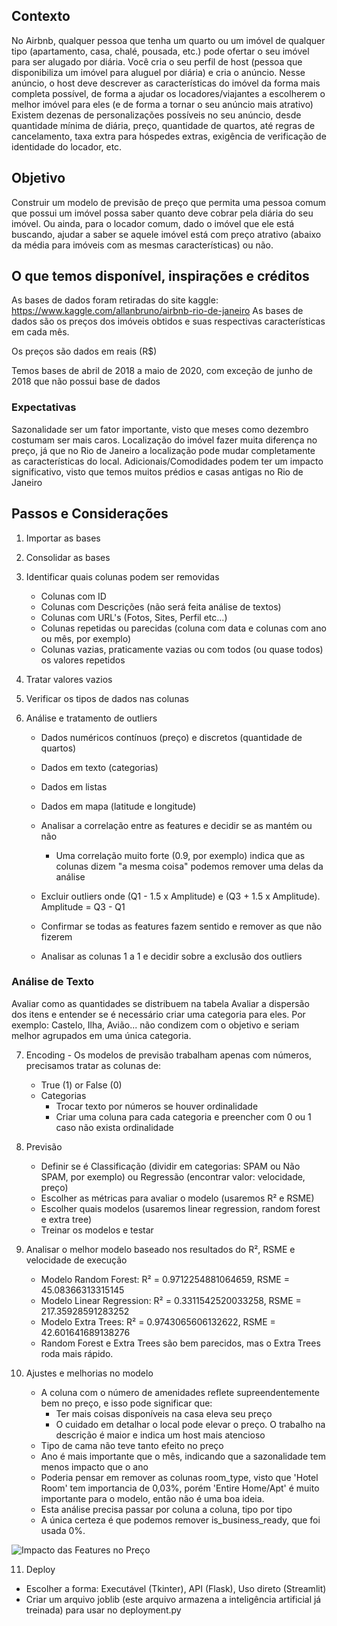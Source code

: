 ## Contexto

No Airbnb, qualquer pessoa que tenha um quarto ou um imóvel de qualquer tipo (apartamento, casa, chalé, pousada, etc.) pode ofertar o seu imóvel para ser alugado por diária.
Você cria o seu perfil de host (pessoa que disponibiliza um imóvel para aluguel por diária) e cria o anúncio.
Nesse anúncio, o host deve descrever as características do imóvel da forma mais completa possível, de forma a ajudar os locadores/viajantes a escolherem o melhor imóvel para eles (e de forma a tornar o seu anúncio mais atrativo)
Existem dezenas de personalizações possíveis no seu anúncio, desde quantidade mínima de diária, preço, quantidade de quartos, até regras de cancelamento, taxa extra para hóspedes extras, exigência de verificação de identidade do locador, etc.

## Objetivo

Construir um modelo de previsão de preço que permita uma pessoa comum que possui um imóvel possa saber quanto deve cobrar pela diária do seu imóvel.
Ou ainda, para o locador comum, dado o imóvel que ele está buscando, ajudar a saber se aquele imóvel está com preço atrativo (abaixo da média para imóveis com as mesmas características) ou não.

## O que temos disponível, inspirações e créditos

As bases de dados foram retiradas do site kaggle: https://www.kaggle.com/allanbruno/airbnb-rio-de-janeiro
As bases de dados são os preços dos imóveis obtidos e suas respectivas características em cada mês.

Os preços são dados em reais (R$)

Temos bases de abril de 2018 a maio de 2020, com exceção de junho de 2018 que não possui base de dados

### Expectativas

Sazonalidade ser um fator importante, visto que meses como dezembro costumam ser mais caros.
Localização do imóvel fazer muita diferença no preço, já que no Rio de Janeiro a localização pode mudar completamente as características do local.
Adicionais/Comodidades podem ter um impacto significativo, visto que temos muitos prédios e casas antigas no Rio de Janeiro

## Passos e Considerações

1. Importar as bases
2. Consolidar as bases

3. Identificar quais colunas podem ser removidas
     - Colunas com ID
     - Colunas com Descrições (não será feita análise de textos)
     - Colunas com URL's (Fotos, Sites, Perfil etc...)
     - Colunas repetidas ou parecidas (coluna com data e colunas com ano ou mês, por exemplo)
     - Colunas vazias, praticamente vazias ou com todos (ou quase todos) os valores repetidos

4. Tratar valores vazios

5. Verificar os tipos de dados nas colunas

6. Análise e tratamento de outliers
     - Dados numéricos contínuos (preço) e discretos (quantidade de quartos)
     - Dados em texto (categorias)
     - Dados em listas
     - Dados em mapa (latitude e longitude)
     - Analisar a correlação entre as features e decidir se as mantém ou não
        - Uma correlação muito forte (0.9, por exemplo) indica que as colunas dizem "a mesma coisa" podemos remover uma delas da análise
     - Excluir outliers onde (Q1 - 1.5 x Amplitude) e (Q3 + 1.5 x Amplitude). Amplitude = Q3 - Q1
     - Confirmar se todas as features fazem sentido e remover as que não fizerem

     - Analisar as colunas 1 a 1 e decidir sobre a exclusão dos outliers

### Análise de Texto

Avaliar como as quantidades se distribuem na tabela
Avaliar a dispersão dos itens e entender se é necessário criar uma categoria para eles.
Por exemplo: Castelo, Ilha, Avião... não condizem com o objetivo e seriam melhor agrupados em uma única categoria.

7. Encoding - Os modelos de previsão trabalham apenas com números, precisamos tratar as colunas de:
     - True (1) or False (0)
     - Categorias
        - Trocar texto por números se houver ordinalidade
        - Criar uma coluna para cada categoria e preencher com 0 ou 1 caso não exista ordinalidade

8. Previsão
    - Definir se é Classificação (dividir em categorias: SPAM ou Não SPAM, por exemplo) ou Regressão (encontrar valor: velocidade, preço)
    - Escolher as métricas para avaliar o modelo (usaremos R² e RSME)
    - Escolher quais modelos (usaremos linear regression, random forest e extra tree)
    - Treinar os modelos e testar

9. Analisar o melhor modelo baseado nos resultados do R², RSME e velocidade de execução

     - Modelo Random Forest: R² = 0.9712254881064659, RSME = 45.08366313315145
     - Modelo Linear Regression: R² = 0.3311542520033258, RSME = 217.35928591283252
     - Modelo Extra Trees: R² = 0.9743065606132622, RSME = 42.601641689138276
     - Random Forest e Extra Trees são bem parecidos, mas o Extra Trees roda mais rápido.

10. Ajustes e melhorias no modelo

    - A coluna com o número de amenidades reflete supreendentemente bem no preço, e isso pode significar que:
      - Ter mais coisas disponíveis na casa eleva seu preço
      - O cuidado em detalhar o local pode elevar o preço. O trabalho na descrição é maior e indica um host mais atencioso
    - Tipo de cama não teve tanto efeito no preço
    - Ano é mais importante que o mês, indicando que a sazonalidade tem menos impacto que o ano
    - Poderia pensar em remover as colunas room_type, visto que 'Hotel Room' tem importancia de 0,03%, porém 'Entire Home/Apt' é muito importante para o modelo, então não é uma boa ideia.
    - Esta análise precisa passar por coluna a coluna, tipo por tipo
    - A única certeza é que podemos remover is_business_ready, que foi usada 0%.

![Impacto das Features no Preço](https://i.imgur.com/dfoHLS0.png "Impacto das Features no Preço")

11. Deploy
- Escolher a forma: Executável (Tkinter), API (Flask), Uso direto (Streamlit)
- Criar um arquivo joblib (este arquivo armazena a inteligência artificial já treinada) para usar no deployment.py

